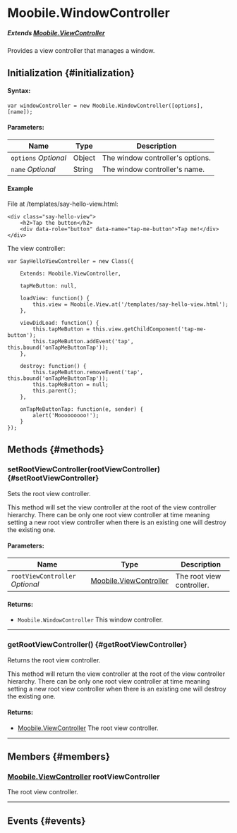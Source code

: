 Moobile.WindowController
================================================================================

##### Extends [Moobile.ViewController](../ViewController/ViewController.md)

Provides a view controller that manages a window.

Initialization {#initialization}
--------------------------------------------------------------------------------

#### Syntax:

	var windowController = new Moobile.WindowController([options], [name]);

#### Parameters:

Name                 | Type    | Description
-------------------- | ------- | -----------
`options` *Optional* | Object  | The window controller's options.
`name`    *Optional* | String  | The window controller's name.

#### Example

File at /templates/say-hello-view.html:

	<div class="say-hello-view">
		<h2>Tap the button</h2>
		<div data-role="button" data-name="tap-me-button">Tap me!</div>
	</div>

The view controller:

	var SayHelloViewController = new Class({

		Extends: Moobile.ViewController,

		tapMeButton: null,

		loadView: function() {
			this.view = Moobile.View.at('/templates/say-hello-view.html');
		},

		viewDidLoad: function() {
			this.tapMeButton = this.view.getChildComponent('tap-me-button');
			this.tapMeButton.addEvent('tap', this.bound('onTapMeButtonTap'));
		},

		destroy: function() {
			this.tapMeButton.removeEvent('tap', this.bound('onTapMeButtonTap'));
			this.tapMeButton = null;
			this.parent();
		},

		onTapMeButtonTap: function(e, sender) {
			alert('Mooooooooo!');
		}
	});

Methods {#methods}
--------------------------------------------------------------------------------

### setRootViewController(rootViewController) {#setRootViewController}

Sets the root view controller.

This method will set the view controller at the root of the view
controller hierarchy. There can be only one root view controller at
time meaning setting a new root view controller when there is an
existing one will destroy the existing one.

#### Parameters:

Name  | Type | Description
----- | ---- | -----------
`rootViewController` *Optional* | [Moobile.ViewController](../ViewController/ViewController.md) | The root view controller.

#### Returns:

- `Moobile.WindowController` This window controller.

-----

### getRootViewController() {#getRootViewController}

Returns the root view controller.

This method will return the view controller at the root of the view
controller hierarchy. There can be only one root view controller at time
meaning setting a new root view controller when there is an existing one
will destroy the existing one.

#### Returns:

- [Moobile.ViewController](../ViewController/ViewController.md) The root view controller.

-----

Members {#members}
--------------------------------------------------------------------------------

### [Moobile.ViewController](../ViewController/ViewController.md) rootViewController

The root view controller.

-----


Events {#events}
--------------------------------------------------------------------------------